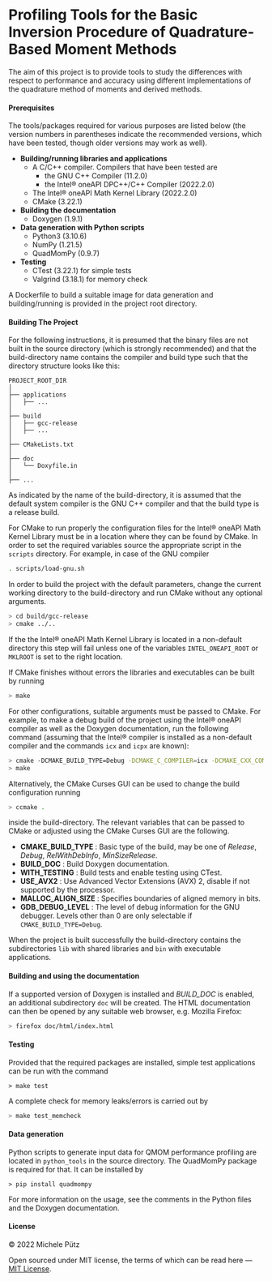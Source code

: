 # Profiling Tools for the Basic Inversion Procedure of Quadrature-Based Moment Methods

The aim of this project is to provide tools to study the differences with respect to performance and accuracy using different implementations of the quadrature method of moments and derived methods.


#### Prerequisites

The tools/packages required for various purposes are listed below (the version numbers in parentheses indicate the recommended versions, which have been tested, though older versions may work as well).

 * **Building/running libraries and applications**
   * A C/C++ compiler. Compilers that have been tested are
     * the GNU C++ Compiler (11.2.0)
     * the Intel&reg; oneAPI DPC++/C++ Compiler (2022.2.0)
   * The Intel&reg; oneAPI Math Kernel Library (2022.2.0)
   * CMake (3.22.1)
 * **Building the documentation**
   * Doxygen (1.9.1)
 * **Data generation with Python scripts**
   * Python3 (3.10.6)
   * NumPy (1.21.5)
   * QuadMomPy (0.9.7)
 * **Testing**
   * CTest (3.22.1) for simple tests
   * Valgrind (3.18.1) for memory check

A Dockerfile to build a suitable image for data generation and building/running is provided in the project root directory.


#### Building The Project

For the following instructions, it is presumed that the binary files are not built in the source directory (which is strongly recommended) and that the build-directory name contains the compiler and build type such that the directory structure looks like this:
```
PROJECT_ROOT_DIR
│
├── applications
│   ├── ...
│
├── build
│   ├── gcc-release
│   ├── ...
│
├── CMakeLists.txt
│
├── doc
│   └── Doxyfile.in
│
├── ...
```
As indicated by the name of the build-directory, it is assumed that the default system compiler is the GNU C++ compiler and that the build type is a release build. 

For CMake to run properly the configuration files for the Intel&reg; oneAPI Math Kernel Library must be in a location where they can be found by CMake. In order to set the required variables source the appropriate script in the `scripts` directory. For example, in case of the GNU compiler
```bash
. scripts/load-gnu.sh
```

In order to build the project with the default parameters, change the current working directory to the build-directory and run CMake without any optional arguments.
```bash
> cd build/gcc-release
> cmake ../..
```
If the the Intel&reg; oneAPI Math Kernel Library is located in a non-default directory this step will fail unless one of the variables `INTEL_ONEAPI_ROOT` or `MKLROOT` is set to the right location.

If CMake finishes without errors the libraries and executables can be built by running
```bash
> make
```

For other configurations, suitable arguments must be passed to CMake. For example, to make a debug build of the project using the Intel&reg; oneAPI compiler as well as the Doxygen documentation, run the following command (assuming that the Intel&reg; compiler is installed as a non-default compiler and the commands `icx` and `icpx` are known):
```bash
> cmake -DCMAKE_BUILD_TYPE=Debug -DCMAKE_C_COMPILER=icx -DCMAKE_CXX_COMPILER=icpx -DBUILD_DOC ../..
> make
```
Alternatively, the CMake Curses GUI can be used to change the build configuration running 
```bash
> ccmake .
``` 
inside the build-directory. The relevant variables that can be passed to CMake or adjusted using the CMake Curses GUI are the following.
 * **CMAKE_BUILD_TYPE** : Basic type of the build, may be one of *Release*, *Debug*, *RelWithDebInfo*, *MinSizeRelease*.
 * **BUILD_DOC** : Build Doxygen documentation.
 * **WITH_TESTING** : Build tests and enable testing using CTest.
 * **USE_AVX2** : Use Advanced Vector Extensions (AVX) 2, disable if not supported by the processor.
 * **MALLOC_ALIGN_SIZE** : Specifies boundaries of aligned memory in bits.
 * **GDB_DEBUG_LEVEL** : The level of debug information for the GNU debugger. Levels other than 0 are only selectable if `CMAKE_BUILD_TYPE=Debug`.

When the project is built successfully the build-directory contains the subdirectories `lib` with shared libraries and `bin` with executable applications.


#### Building and using the documentation

If a supported version of Doxygen is installed and *BUILD_DOC* is enabled, an additional subdirectory `doc` will be created. The HTML documentation can then be opened by any suitable web browser, e.g. Mozilla Firefox:
```bash
> firefox doc/html/index.html
```

#### Testing

Provided that the required packages are installed, simple test applications can be run with the command
```
> make test
```
A complete check for memory leaks/errors is carried out by
```bash
> make test_memcheck
```

#### Data generation

Python scripts to generate input data for QMOM performance profiling are located in `python_tools` in the source directory. The QuadMomPy package is required for that. It can be installed by
```
> pip install quadmompy
```
For more information on the usage, see the comments in the Python files and the Doxygen documentation.


#### License

&copy; 2022 Michele Pütz

Open sourced under MIT license, the terms of which can be read here — [MIT License](http://opensource.org/licenses/MIT).
